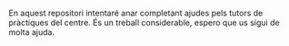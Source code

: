 En aquest repositori intentaré anar completant ajudes pels tutors de pràctiques del centre. 
És un treball considerable, espero que us sigui de molta ajuda.
